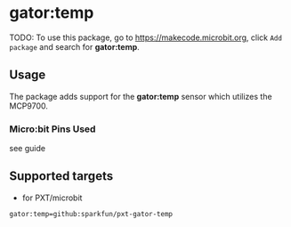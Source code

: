 # gator:temp

TODO: To use this package, go to https://makecode.microbit.org, click ``Add package`` and search for **gator:temp**.

## Usage

The package adds support for the **gator:temp** sensor which utilizes the MCP9700.

	

### Micro:bit Pins Used 
see guide



## Supported targets

* for PXT/microbit

```package
gator:temp=github:sparkfun/pxt-gator-temp
```